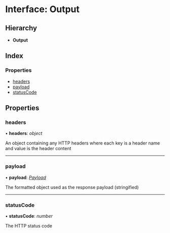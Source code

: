 
# Interface: Output

## Hierarchy

* **Output**

## Index

### Properties

* [headers](output.md#headers)
* [payload](output.md#payload)
* [statusCode](output.md#statuscode)

## Properties

###  headers

• **headers**: *object*

An object containing any HTTP headers where each key is a header name and value is the header content

___

###  payload

• **payload**: *[Payload](payload.md)*

The formatted object used as the response payload (stringified)

___

###  statusCode

• **statusCode**: *number*

The HTTP status code
